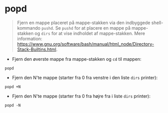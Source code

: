 # popd

> Fjern en mappe placeret på mappe-stakken via den indbyggede shell-kommando `pushd`.
> Se `pushd` for at placere en mappe på mappe-stakken og `dirs` for at vise indholdet af mappe-stakken.
> Mere information: <https://www.gnu.org/software/bash/manual/html_node/Directory-Stack-Builtins.html>.

- Fjern den øverste mappe fra mappe-stakken og `cd` til mappen:

`popd`

- Fjern den N'te mappe (starter fra 0 fra venstre i den liste `dirs` printer):

`popd +N`

- Fjern den N'te mappe (starter fra 0 fra højre fra i liste `dirs` printer):

`popd -N`
